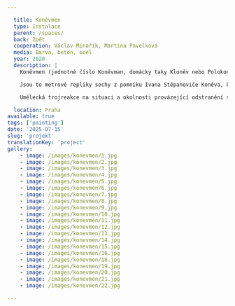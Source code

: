 ```yaml
---

  title: Koněvmen
  type: Instalace
  parent: /spaces/
  back: Zpět
  cooperation: Václav Minařík, Martina Pavelková
  media: Barva, beton, ocel
  year: 2020
  description: |
    Koněvmen (jednotné číslo Koněvman, domácky taky Kloněv nebo Polokoněv) je umelěckou instalací vzniklou v rámci Landscape festival 2020 v Praze na Žižkově.

    Jsou to metrové repliky sochy z pomníku Ivana Stěpanoviče Koněva, která byla odstraněna kvůli opakované vandalizaci. 

    Umělecká trojreakce na situaci a okolnosti provázející odstranění sochy Ivana Stěpanoviče Koněva. Ta byla přemístěna do bezpečného místa, protože docházelo k její opakované dehonestaci barvou a pomník se stal poutním místem odpůrců i zastánců odstranění sochy. Eskalace absurdit, výhrůžek, diplomatických přestřelek vyvrcholila vyhoštěním dvou ruských diplomatů (7. 6. 2020), kteří se měli podílet na korekci nepohodlných osob spojených s odstraněním sochy z roku 1980. 

  location: Praha
available: true
tags: ['painting']
date: '2025-07-15'
slug: 'projekt'
translationKey: 'project'
gallery:
    - image: /images/konevmen/1.jpg
    - image: /images/konevmen/2.jpg
    - image: /images/konevmen/3.jpg
    - image: /images/konevmen/4.jpg
    - image: /images/konevmen/5.jpg
    - image: /images/konevmen/6.jpg
    - image: /images/konevmen/7.jpg
    - image: /images/konevmen/8.jpg
    - image: /images/konevmen/9.jpg
    - image: /images/konevmen/10.jpg
    - image: /images/konevmen/11.jpg
    - image: /images/konevmen/12.jpg
    - image: /images/konevmen/13.jpg
    - image: /images/konevmen/14.jpg
    - image: /images/konevmen/15.jpg
    - image: /images/konevmen/16.jpg
    - image: /images/konevmen/18.jpg
    - image: /images/konevmen/19.jpg
    - image: /images/konevmen/20.jpg
    - image: /images/konevmen/21.jpg
    - image: /images/konevmen/22.jpg

---
```

